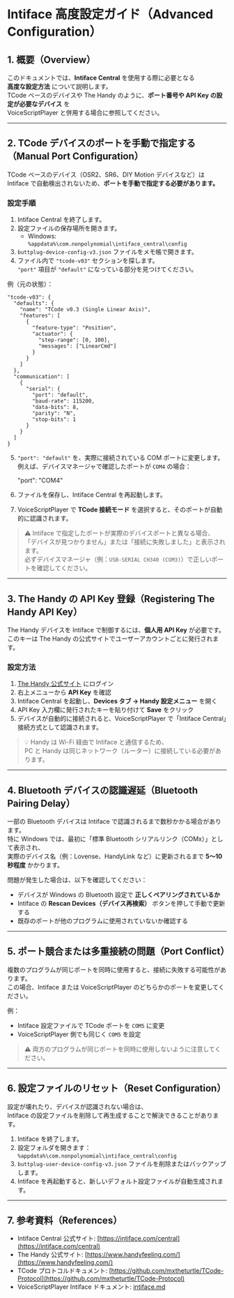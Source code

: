 # Intiface 高度設定ガイド（Advanced Configuration）

## 1. 概要（Overview）
このドキュメントでは、**Intiface Central** を使用する際に必要となる  
**高度な設定方法** について説明します。  
TCode ベースのデバイスや The Handy のように、**ポート番号や API Key の設定が必要なデバイス** を  
VoiceScriptPlayer と併用する場合に参照してください。

---

## 2. TCode デバイスのポートを手動で指定する（Manual Port Configuration）

TCode ベースのデバイス（OSR2、SR6、DIY Motion デバイスなど）は  
Intiface で自動検出されないため、**ポートを手動で指定する必要があります。**

### 設定手順

1. Intiface Central を終了します。  
2. 設定ファイルの保存場所を開きます。  
   - Windows:  
     `%appdata%\com.nonpolynomial\intiface_central\config`  
3. `buttplug-device-config-v3.json` ファイルをメモ帳で開きます。  
4. ファイル内で `"tcode-v03"` セクションを探します。  
   `"port"` 項目が `"default"` になっている部分を見つけてください。

例（元の状態）：

    "tcode-v03": {
      "defaults": {
        "name": "TCode v0.3 (Single Linear Axis)",
        "features": [
          {
            "feature-type": "Position",
            "actuator": {
              "step-range": [0, 100],
              "messages": ["LinearCmd"]
            }
          }
        ]
      },
      "communication": [
        {
          "serial": {
            "port": "default",
            "baud-rate": 115200,
            "data-bits": 8,
            "parity": "N",
            "stop-bits": 1
          }
        }
      ]
    }

5. `"port": "default"` を、実際に接続されている COM ポートに変更します。  
   例えば、デバイスマネージャで確認したポートが `COM4` の場合：

    "port": "COM4"

6. ファイルを保存し、Intiface Central を再起動します。  
7. VoiceScriptPlayer で **TCode 接続モード** を選択すると、そのポートが自動的に認識されます。

> ⚠️ Intiface で指定したポートが実際のデバイスポートと異なる場合、  
> 「デバイスが見つかりません」または「接続に失敗しました」と表示されます。  
> 必ずデバイスマネージャ（例：`USB-SERIAL CH340 (COM3)`）で正しいポートを確認してください。

---

## 3. The Handy の API Key 登録（Registering The Handy API Key）

The Handy デバイスを Intiface で制御するには、**個人用 API Key** が必要です。  
このキーは The Handy の公式サイトでユーザーアカウントごとに発行されます。

### 設定方法

1. [The Handy 公式サイト](https://www.handyfeeling.com/) にログイン  
2. 右上メニューから **API Key** を確認  
3. Intiface Central を起動し、**Devices タブ → Handy 設定メニュー** を開く  
4. API Key 入力欄に発行されたキーを貼り付けて **Save** をクリック  
5. デバイスが自動的に接続されると、VoiceScriptPlayer で「Intiface Central」接続方式として認識されます。

> 💡 Handy は Wi-Fi 経由で Intiface と通信するため、  
> PC と Handy は同じネットワーク（ルーター）に接続している必要があります。

---

## 4. Bluetooth デバイスの認識遅延（Bluetooth Pairing Delay）

一部の Bluetooth デバイスは Intiface で認識されるまで数秒かかる場合があります。  
特に Windows では、最初に「標準 Bluetooth シリアルリンク（COMx）」として表示され、  
実際のデバイス名（例：Lovense、HandyLink など）に更新されるまで **5～10 秒程度** かかります。

問題が発生した場合は、以下を確認してください：

- デバイスが Windows の Bluetooth 設定で **正しくペアリングされているか**  
- Intiface の **Rescan Devices（デバイス再検索）** ボタンを押して手動で更新する  
- 既存のポートが他のプログラムに使用されていないか確認する

---

## 5. ポート競合または多重接続の問題（Port Conflict）

複数のプログラムが同じポートを同時に使用すると、接続に失敗する可能性があります。  
この場合、Intiface または VoiceScriptPlayer のどちらかのポートを変更してください。

例：

- Intiface 設定ファイルで TCode ポートを `COM5` に変更  
- VoiceScriptPlayer 側でも同じく `COM5` を設定

> ⚠️ 両方のプログラムが同じポートを同時に使用しないように注意してください。

---

## 6. 設定ファイルのリセット（Reset Configuration）

設定が壊れたり、デバイスが認識されない場合は、  
Intiface の設定ファイルを削除して再生成することで解決できることがあります。

1. Intiface を終了します。  
2. 設定フォルダを開きます：  
   `%appdata%\com.nonpolynomial\intiface_central\config`
3. `buttplug-user-device-config-v3.json` ファイルを削除またはバックアップします。  
4. Intiface を再起動すると、新しいデフォルト設定ファイルが自動生成されます。

---

## 7. 参考資料（References）
- Intiface Central 公式サイト: [https://intiface.com/central](https://intiface.com/central)  
- The Handy 公式サイト: [https://www.handyfeeling.com/](https://www.handyfeeling.com/)  
- TCode プロトコルドキュメント: [https://github.com/mxtheturtle/TCode-Protocol](https://github.com/mxtheturtle/TCode-Protocol)  
- VoiceScriptPlayer Intiface ドキュメント: [intiface.md](intiface.md)
